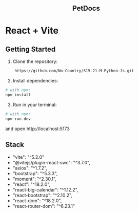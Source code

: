 <div align="center">

## PetDocs

</div>

# React + Vite
## Getting Started

1. Clone the repository:

```bash
    https://github.com/No-Country/S15-21-M-Python-Js.git
```

2. Install dependencies:

```bash
# with npm:
npm install
```

3. Run in your terminal:

```bash
# with npm:
npm run dev
```

and open http://localhost:5173

## Stack

- "vite": "^5.2.0"
- "@vitejs/plugin-react-swc": "^3.7.0",
- "axios": "^1.7.2",
- "bootstrap": "^5.3.3",
- "moment": "^2.30.1",
- "react": "^18.2.0",
- "react-big-calendar": "^1.12.2",
- "react-bootstrap": "^2.10.2",
- "react-dom": "^18.2.0",
- "react-router-dom": "^6.23.1"